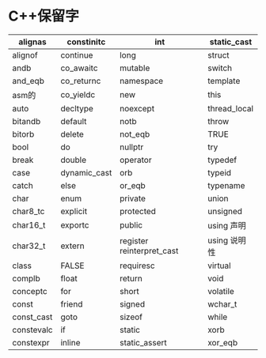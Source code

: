 # C++保留字

| alignas    | constinitc   | int                       | static_cast  |
| ---------- | ------------ | ------------------------- | ------------ |
| alignof    | continue     | long                      | struct       |
| andb       | co_awaitc    | mutable                   | switch       |
| and_eqb    | co_returnc   | namespace                 | template     |
| asm的      | co_yieldc    | new                       | this         |
| auto       | decltype     | noexcept                  | thread_local |
| bitandb    | default      | notb                      | throw        |
| bitorb     | delete       | not_eqb                   | TRUE         |
| bool       | do           | nullptr                   | try          |
| break      | double       | operator                  | typedef      |
| case       | dynamic_cast | orb                       | typeid       |
| catch      | else         | or_eqb                    | typename     |
| char       | enum         | private                   | union        |
| char8_tc   | explicit     | protected                 | unsigned     |
| char16_t   | exportc      | public                    | using 声明   |
| char32_t   | extern       | register reinterpret_cast | using 说明性 |
| class      | FALSE        | requiresc                 | virtual      |
| complb     | float        | return                    | void         |
| conceptc   | for          | short                     | volatile     |
| const      | friend       | signed                    | wchar_t      |
| const_cast | goto         | sizeof                    | while        |
| constevalc | if           | static                    | xorb         |
| constexpr  | inline       | static_assert             | xor_eqb      |
